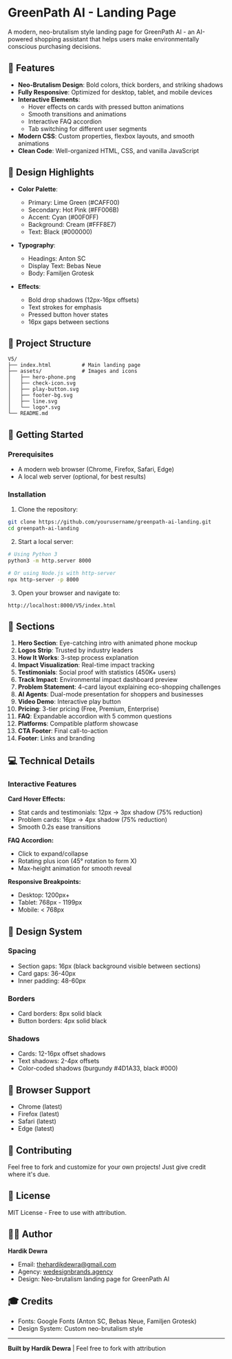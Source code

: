 # GreenPath AI - Landing Page

A modern, neo-brutalism style landing page for GreenPath AI - an AI-powered shopping assistant that helps users make environmentally conscious purchasing decisions.

## 🌟 Features

- **Neo-Brutalism Design**: Bold colors, thick borders, and striking shadows
- **Fully Responsive**: Optimized for desktop, tablet, and mobile devices
- **Interactive Elements**: 
  - Hover effects on cards with pressed button animations
  - Smooth transitions and animations
  - Interactive FAQ accordion
  - Tab switching for different user segments
- **Modern CSS**: Custom properties, flexbox layouts, and smooth animations
- **Clean Code**: Well-organized HTML, CSS, and vanilla JavaScript

## 🎨 Design Highlights

- **Color Palette**:
  - Primary: Lime Green (#CAFF00)
  - Secondary: Hot Pink (#FF006B)
  - Accent: Cyan (#00F0FF)
  - Background: Cream (#FFF8E7)
  - Text: Black (#000000)

- **Typography**:
  - Headings: Anton SC
  - Display Text: Bebas Neue
  - Body: Familjen Grotesk

- **Effects**:
  - Bold drop shadows (12px-16px offsets)
  - Text strokes for emphasis
  - Pressed button hover states
  - 16px gaps between sections

## 📁 Project Structure

```
V5/
├── index.html          # Main landing page
├── assets/             # Images and icons
│   ├── hero-phone.png
│   ├── check-icon.svg
│   ├── play-button.svg
│   ├── footer-bg.svg
│   ├── line.svg
│   └── logo*.svg
└── README.md
```

## 🚀 Getting Started

### Prerequisites

- A modern web browser (Chrome, Firefox, Safari, Edge)
- A local web server (optional, for best results)

### Installation

1. Clone the repository:
```bash
git clone https://github.com/yourusername/greenpath-ai-landing.git
cd greenpath-ai-landing
```

2. Start a local server:
```bash
# Using Python 3
python3 -m http.server 8000

# Or using Node.js with http-server
npx http-server -p 8000
```

3. Open your browser and navigate to:
```
http://localhost:8000/V5/index.html
```

## 🎯 Sections

1. **Hero Section**: Eye-catching intro with animated phone mockup
2. **Logos Strip**: Trusted by industry leaders
3. **How It Works**: 3-step process explanation
4. **Impact Visualization**: Real-time impact tracking
5. **Testimonials**: Social proof with statistics (450K+ users)
6. **Track Impact**: Environmental impact dashboard preview
7. **Problem Statement**: 4-card layout explaining eco-shopping challenges
8. **AI Agents**: Dual-mode presentation for shoppers and businesses
9. **Video Demo**: Interactive play button
10. **Pricing**: 3-tier pricing (Free, Premium, Enterprise)
11. **FAQ**: Expandable accordion with 5 common questions
12. **Platforms**: Compatible platform showcase
13. **CTA Footer**: Final call-to-action
14. **Footer**: Links and branding

## 💻 Technical Details

### Interactive Features

**Card Hover Effects:**
- Stat cards and testimonials: 12px → 3px shadow (75% reduction)
- Problem cards: 16px → 4px shadow (75% reduction)
- Smooth 0.2s ease transitions

**FAQ Accordion:**
- Click to expand/collapse
- Rotating plus icon (45° rotation to form X)
- Max-height animation for smooth reveal

**Responsive Breakpoints:**
- Desktop: 1200px+
- Tablet: 768px - 1199px
- Mobile: < 768px

## 🎨 Design System

### Spacing
- Section gaps: 16px (black background visible between sections)
- Card gaps: 36-40px
- Inner padding: 48-60px

### Borders
- Card borders: 8px solid black
- Button borders: 4px solid black

### Shadows
- Cards: 12-16px offset shadows
- Text shadows: 2-4px offsets
- Color-coded shadows (burgundy #4D1A33, black #000)

## 📱 Browser Support

- Chrome (latest)
- Firefox (latest)
- Safari (latest)
- Edge (latest)

## 🤝 Contributing

Feel free to fork and customize for your own projects! Just give credit where it's due.

## 📄 License

MIT License - Free to use with attribution.

## 👨‍💻 Author

**Hardik Dewra**
- Email: thehardikdewra@gmail.com
- Agency: [wedesignbrands.agency](https://wedesignbrands.agency)
- Design: Neo-brutalism landing page for GreenPath AI

## 🎓 Credits

- Fonts: Google Fonts (Anton SC, Bebas Neue, Familjen Grotesk)
- Design System: Custom neo-brutalism style

---

**Built by Hardik Dewra** | Feel free to fork with attribution

